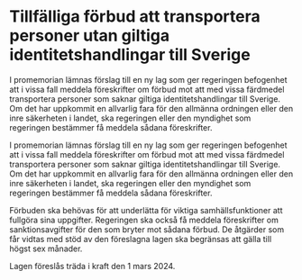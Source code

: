 # Tillfälliga förbud att transportera personer utan giltiga identitetshandlingar till Sverige

I promemorian lämnas förslag till en ny lag som ger regeringen befogenhet att i vissa fall meddela föreskrifter om förbud mot att med vissa färdmedel transportera personer som saknar giltiga identitetshandlingar till Sverige. Om det har uppkommit en allvarlig fara för den allmänna ordningen eller den inre säkerheten i landet, ska regeringen eller den myndighet som regeringen bestämmer få meddela sådana föreskrifter.

I promemorian lämnas förslag till en ny lag som ger regeringen befogenhet att i vissa fall meddela föreskrifter om förbud mot att med vissa färdmedel transportera personer som saknar giltiga identitetshandlingar till Sverige. Om det har uppkommit en allvarlig fara för den allmänna ordningen eller den inre säkerheten i landet, ska regeringen eller den myndighet som regeringen bestämmer få meddela sådana föreskrifter.

Förbuden ska behövas för att underlätta för viktiga samhällsfunktioner att fullgöra sina uppgifter. Regeringen ska också få meddela föreskrifter om sanktionsavgifter för den som bryter mot sådana förbud. De åtgärder som får vidtas med stöd av den föreslagna lagen ska begränsas att gälla till högst sex månader.

Lagen föreslås träda i kraft den 1 mars 2024.
